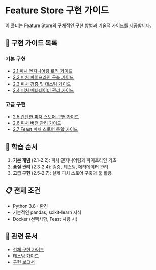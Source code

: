 # Feature Store 구현 가이드

이 폴더는 Feature Store의 구체적인 구현 방법과 기술적 가이드를 제공합니다.

## 📁 구현 가이드 목록

### 기본 구현
- [2.1 피처 엔지니어링 로직 가이드](./2.1-feature-engineering-logic-guide.md)
- [2.2 피처 파이프라인 구축 가이드](./2.2-feature-pipeline-construction-guide.md)
- [2.3 피처 검증 및 테스팅 가이드](./2.3-feature-validation-testing-guide.md)
- [2.4 피처 메타데이터 관리 가이드](./2.4-feature-metadata-management-guide.md)

### 고급 구현
- [2.5 간단한 피처 스토어 구현 가이드](./2.5-simple-feature-store-implementation-guide.md)
- [2.6 피처 버전 관리 가이드](./2.6-feature-version-control-guide.md)
- [2.7 Feast 피처 스토어 통합 가이드](./2.7-feast-feature-store-integration-guide.md)

## 🎯 학습 순서

1. **기본 개념** (2.1-2.2): 피처 엔지니어링과 파이프라인 기초
2. **품질 관리** (2.3-2.4): 검증, 테스팅, 메타데이터 관리
3. **고급 구현** (2.5-2.7): 실제 피처 스토어 구축과 툴 활용

## 📋 전제 조건

- Python 3.8+ 환경
- 기본적인 pandas, scikit-learn 지식
- Docker (선택사항, Feast 사용 시)

## 🔗 관련 문서

- [전체 구현 가이드](../1.feature-store-implementation-guide.md)
- [테스팅 가이드](../testing/README.md)
- [구현 보고서](../implementation-reports/)
